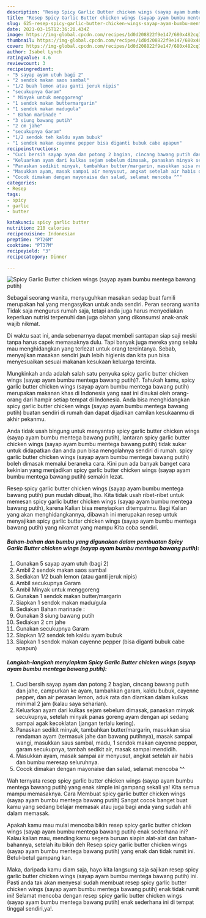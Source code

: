 ```yaml
---
description: "Resep Spicy Garlic Butter chicken wings (sayap ayam bumbu mentega bawang putih) yang nikmat dan Mudah Dibuat"
title: "Resep Spicy Garlic Butter chicken wings (sayap ayam bumbu mentega bawang putih) yang nikmat dan Mudah Dibuat"
slug: 625-resep-spicy-garlic-butter-chicken-wings-sayap-ayam-bumbu-mentega-bawang-putih-yang-nikmat-dan-mudah-dibuat
date: 2021-03-15T12:36:20.434Z
image: https://img-global.cpcdn.com/recipes/1d0d208822f9e147/680x482cq70/spicy-garlic-butter-chicken-wings-sayap-ayam-bumbu-mentega-bawang-putih-foto-resep-utama.jpg
thumbnail: https://img-global.cpcdn.com/recipes/1d0d208822f9e147/680x482cq70/spicy-garlic-butter-chicken-wings-sayap-ayam-bumbu-mentega-bawang-putih-foto-resep-utama.jpg
cover: https://img-global.cpcdn.com/recipes/1d0d208822f9e147/680x482cq70/spicy-garlic-butter-chicken-wings-sayap-ayam-bumbu-mentega-bawang-putih-foto-resep-utama.jpg
author: Isabel Lynch
ratingvalue: 4.6
reviewcount: 3
recipeingredient:
- "5 sayap ayam utuh bagi 2"
- "2 sendok makan saos sambal"
- "1/2 buah lemon atau ganti jeruk nipis"
- "secukupnya Garam"
- " Minyak untuk menggoreng"
- "1 sendok makan buttermargarin"
- "1 sendok makan madugula"
- " Bahan marinade "
- "3 siung bawang putih"
- "2 cm jahe"
- "secukupnya Garam"
- "1/2 sendok teh kaldu ayam bubuk"
- "1 sendok makan cayenne pepper bisa diganti bubuk cabe apapun"
recipeinstructions:
- "Cuci bersih sayap ayam dan potong 2 bagian, cincang bawang putih dan jahe, campurkan ke ayam, tambahkan garam, kaldu bubuk, cayenne pepper, dan air perasan lemon, aduk rata dan diamkan dalam kulkas minimal 2 jam (kalau saya seharian)."
- "Keluarkan ayam dari kulkas sejam sebelum dimasak, panaskan minyak secukupnya, setelah minyak panas goreng ayam dengan api sedang sampai agak kecoklatan (jangan terlalu kering)."
- "Panaskan sedikit minyak, tambahkan butter/margarin, masukkan sisa rendaman ayam (termasuk jahe dan bawang putihnya), masak sampai wangi, masukkan saus sambal, madu, 1 sendok makan cayenne pepper, garam secukupnya, tambah sedikit air, masak sampai mendidih."
- "Masukkan ayam, masak sampai air menyusut, angkat setelah air habis dan bumbu meresap seluruhnya."
- "Cocok dimakan dengan mayonaise dan salad, selamat mencoba ^^"
categories:
- Resep
tags:
- spicy
- garlic
- butter

katakunci: spicy garlic butter 
nutrition: 210 calories
recipecuisine: Indonesian
preptime: "PT26M"
cooktime: "PT37M"
recipeyield: "3"
recipecategory: Dinner

---
```



![Spicy Garlic Butter chicken wings (sayap ayam bumbu mentega bawang putih)](https://img-global.cpcdn.com/recipes/1d0d208822f9e147/680x482cq70/spicy-garlic-butter-chicken-wings-sayap-ayam-bumbu-mentega-bawang-putih-foto-resep-utama.jpg)

Sebagai seorang wanita, menyuguhkan masakan sedap buat famili merupakan hal yang mengasyikan untuk anda sendiri. Peran seorang  wanita Tidak saja mengurus rumah saja, tetapi anda juga harus menyediakan keperluan nutrisi terpenuhi dan juga olahan yang dikonsumsi anak-anak wajib nikmat.

Di waktu  saat ini, anda sebenarnya dapat membeli santapan siap saji meski tanpa harus capek memasaknya dulu. Tapi banyak juga mereka yang selalu mau menghidangkan yang terlezat untuk orang tercintanya. Sebab, menyajikan masakan sendiri jauh lebih higienis dan kita pun bisa menyesuaikan sesuai makanan kesukaan keluarga tercinta. 



Mungkinkah anda adalah salah satu penyuka spicy garlic butter chicken wings (sayap ayam bumbu mentega bawang putih)?. Tahukah kamu, spicy garlic butter chicken wings (sayap ayam bumbu mentega bawang putih) merupakan makanan khas di Indonesia yang saat ini disukai oleh orang-orang dari hampir setiap tempat di Indonesia. Anda bisa menghidangkan spicy garlic butter chicken wings (sayap ayam bumbu mentega bawang putih) buatan sendiri di rumah dan dapat dijadikan camilan kesukaanmu di akhir pekanmu.

Anda tidak usah bingung untuk menyantap spicy garlic butter chicken wings (sayap ayam bumbu mentega bawang putih), lantaran spicy garlic butter chicken wings (sayap ayam bumbu mentega bawang putih) tidak sukar untuk didapatkan dan anda pun bisa mengolahnya sendiri di rumah. spicy garlic butter chicken wings (sayap ayam bumbu mentega bawang putih) boleh dimasak memalui beraneka cara. Kini pun ada banyak banget cara kekinian yang menjadikan spicy garlic butter chicken wings (sayap ayam bumbu mentega bawang putih) semakin lezat.

Resep spicy garlic butter chicken wings (sayap ayam bumbu mentega bawang putih) pun mudah dibuat, lho. Kita tidak usah ribet-ribet untuk memesan spicy garlic butter chicken wings (sayap ayam bumbu mentega bawang putih), karena Kalian bisa menyiapkan ditempatmu. Bagi Kalian yang akan menghidangkannya, dibawah ini merupakan resep untuk menyajikan spicy garlic butter chicken wings (sayap ayam bumbu mentega bawang putih) yang nikamat yang mampu Kita coba sendiri.

<!--inarticleads1-->

##### Bahan-bahan dan bumbu yang digunakan dalam pembuatan Spicy Garlic Butter chicken wings (sayap ayam bumbu mentega bawang putih):

1. Gunakan 5 sayap ayam utuh (bagi 2)
1. Ambil 2 sendok makan saos sambal
1. Sediakan 1/2 buah lemon (atau ganti jeruk nipis)
1. Ambil secukupnya Garam
1. Ambil  Minyak untuk menggoreng
1. Gunakan 1 sendok makan butter/margarin
1. Siapkan 1 sendok makan madu/gula
1. Sediakan  Bahan marinade :
1. Gunakan 3 siung bawang putih
1. Sediakan 2 cm jahe
1. Gunakan secukupnya Garam
1. Siapkan 1/2 sendok teh kaldu ayam bubuk
1. Siapkan 1 sendok makan cayenne pepper (bisa diganti bubuk cabe apapun)




<!--inarticleads2-->

##### Langkah-langkah menyiapkan Spicy Garlic Butter chicken wings (sayap ayam bumbu mentega bawang putih):

1. Cuci bersih sayap ayam dan potong 2 bagian, cincang bawang putih dan jahe, campurkan ke ayam, tambahkan garam, kaldu bubuk, cayenne pepper, dan air perasan lemon, aduk rata dan diamkan dalam kulkas minimal 2 jam (kalau saya seharian).
1. Keluarkan ayam dari kulkas sejam sebelum dimasak, panaskan minyak secukupnya, setelah minyak panas goreng ayam dengan api sedang sampai agak kecoklatan (jangan terlalu kering).
1. Panaskan sedikit minyak, tambahkan butter/margarin, masukkan sisa rendaman ayam (termasuk jahe dan bawang putihnya), masak sampai wangi, masukkan saus sambal, madu, 1 sendok makan cayenne pepper, garam secukupnya, tambah sedikit air, masak sampai mendidih.
1. Masukkan ayam, masak sampai air menyusut, angkat setelah air habis dan bumbu meresap seluruhnya.
1. Cocok dimakan dengan mayonaise dan salad, selamat mencoba ^^




Wah ternyata resep spicy garlic butter chicken wings (sayap ayam bumbu mentega bawang putih) yang enak simple ini gampang sekali ya! Kita semua mampu memasaknya. Cara Membuat spicy garlic butter chicken wings (sayap ayam bumbu mentega bawang putih) Sangat cocok banget buat kamu yang sedang belajar memasak atau juga bagi anda yang sudah ahli dalam memasak.

Apakah kamu mau mulai mencoba bikin resep spicy garlic butter chicken wings (sayap ayam bumbu mentega bawang putih) enak sederhana ini? Kalau kalian mau, mending kamu segera buruan siapin alat-alat dan bahan-bahannya, setelah itu bikin deh Resep spicy garlic butter chicken wings (sayap ayam bumbu mentega bawang putih) yang enak dan tidak rumit ini. Betul-betul gampang kan. 

Maka, daripada kamu diam saja, hayo kita langsung saja sajikan resep spicy garlic butter chicken wings (sayap ayam bumbu mentega bawang putih) ini. Pasti anda tak akan menyesal sudah membuat resep spicy garlic butter chicken wings (sayap ayam bumbu mentega bawang putih) enak tidak rumit ini! Selamat mencoba dengan resep spicy garlic butter chicken wings (sayap ayam bumbu mentega bawang putih) enak sederhana ini di tempat tinggal sendiri,ya!.

